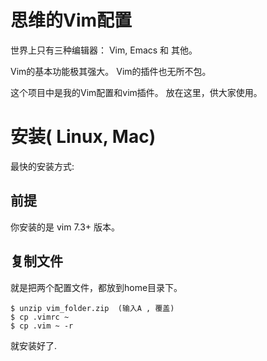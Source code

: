 # 思维的Vim配置

世界上只有三种编辑器： Vim, Emacs 和 其他。

Vim的基本功能极其强大。
Vim的插件也无所不包。

这个项目中是我的Vim配置和vim插件。 放在这里，供大家使用。

# 安装( Linux, Mac)

最快的安装方式:

## 前提

你安装的是 vim 7.3+ 版本。

## 复制文件

就是把两个配置文件，都放到home目录下。

```
$ unzip vim_folder.zip  (输入A , 覆盖)
$ cp .vimrc ~
$ cp .vim ~ -r
```

就安装好了.

